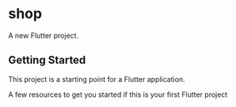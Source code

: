 # shop

A new Flutter project.

## Getting Started

This project is a starting point for a Flutter application.

A few resources to get you started if this is your first Flutter project
